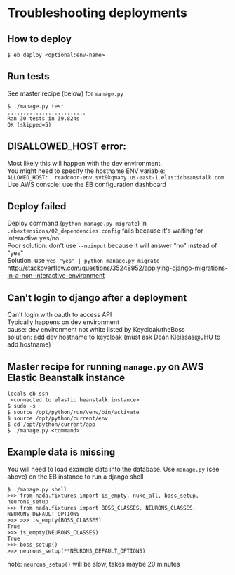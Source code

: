 # Troubleshooting deployments

## How to deploy

```
$ eb deploy <optional:env-name>
```

## Run tests
See master recipe (below) for `manage.py`
```
$ ./manage.py test
.........................
Ran 30 tests in 39.824s
OK (skipped=5)
```

## DISALLOWED_HOST error:
  Most likely this will happen with the dev environment.  
  You might need to specify the hostname ENV variable:  
  `ALLOWED_HOST:  readcoor-env.svt9kqmahy.us-east-1.elasticbeanstalk.com`  
  Use AWS console: use the EB configuration dashboard

## Deploy failed
   Deploy command (`python manage.py migrate`) in `.ebextensions/02_dependencies.config` fails because it's waiting for interactive yes/no  
   Poor solution: don't use `--noinput` because it will answer "no" instead of "yes"  
   Solution: use `yes "yes" | python manage.py migrate`  
   http://stackoverflow.com/questions/35248952/applying-django-migrations-in-a-non-interactive-environment

## Can't login to django after a deployment
  Can't login with oauth to access API  
  Typically happens on dev environment  
  cause: dev environment not white listed by Keycloak/theBoss  
  solution: add dev hostname to keycloak (must ask Dean Kleissas@JHU to add hostname)

## Master recipe for running `manage.py` on AWS Elastic Beanstalk instance
```
local$ eb ssh
 <connected to elastic beanstalk instance>
$ sudo -s
$ source /opt/python/run/venv/bin/activate
$ source /opt/python/current/env
$ cd /opt/python/current/app
$ ./manage.py <command>
```


## Example data is missing
You will need to load example data into the database. 
Use `manage.py` (see above) on the EB instance to run a django shell

```
$ ./manage.py shell
>>> from nada.fixtures import is_empty, nuke_all, boss_setup, neurons_setup
>>> from nada.fixtures import BOSS_CLASSES, NEURONS_CLASSES, NEURONS_DEFAULT_OPTIONS
>>> >>> is_empty(BOSS_CLASSES)
True
>>> is_empty(NEURONS_CLASSES)
True
>>> boss_setup()
>>> neurons_setup(**NEURONS_DEFAULT_OPTIONS)
```
note: `neurons_setup()` will be slow, takes maybe 20 minutes
  

